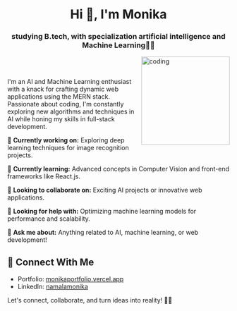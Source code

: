 <h1 align="center">Hi 👋, I'm Monika</h1>
<h3 align="center">studying B.tech, with specialization artificial intelligence and Machine Learning👩‍🎓</h3>
<img align = "right" alt="coding" width="200" src="https://github.com/MONIKANAMALA/MONIKANAMALA/assets/104424662/0bf6b1b4-a40d-4f91-83e5-e07517eb3a47"><br><br>

I'm an AI and Machine Learning enthusiast with a knack for crafting dynamic web applications using the MERN stack. Passionate about coding, I'm constantly exploring new algorithms and techniques in AI while honing my skills in full-stack development.     

🔭 **Currently working on:** Exploring deep learning techniques for image recognition projects.

🌱 **Currently learning:** Advanced concepts in Computer Vision and front-end frameworks like React.js.

👯 **Looking to collaborate on:** Exciting AI projects or innovative web applications.

🤔 **Looking for help with:** Optimizing machine learning models for performance and scalability.

💬 **Ask me about:** Anything related to AI, machine learning, or web development!

## 🔗 Connect With Me
- Portfolio: [monikaportfolio.vercel.app](https://monikaportfolio.vercel.app/)
- LinkedIn: [namalamonika](https://www.linkedin.com/in/namalamonika/)

Let's connect, collaborate, and turn ideas into reality! 🚀✨






